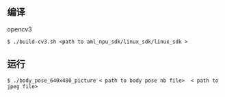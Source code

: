 ## 编译

opencv3

```shell
$ ./build-cv3.sh <path to aml_npu_sdk/linux_sdk/linux_sdk >
```

## 运行

```shell
$ ./body_pose_640x480_picture < path to body pose nb file>  < path to jpeg file>
```
